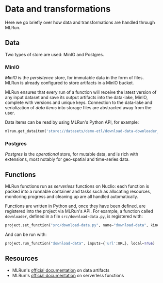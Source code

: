 # Data and transformations

Here we go briefly over how data and transformations are handled through MLRun.

## Data

Two types of store are used: MinIO and Postgres.

### MinIO

*MinIO* is the *persistence* store, for immutable data in the form of files. MLRun is already configured to store artifacts in a MinIO bucket.

MLRun ensures that every run of a function will receive the latest version of any input dataset and save its output artifacts into the data-lake, MinIO, complete with versions and unique keys. Connection to the data-lake and serialization of *data items* into storage files are abstracted away from the user.

Data items can be read by using MLRun's Python API, for example:
``` python
mlrun.get_dataitem('store://datasets/demo-etl/download-data-downloader_dataset').as_df().head()
```

### Postgres

*Postgres* is the *operational* store, for mutable data, and is rich with extensions, most notably for geo-spatial and time-series data.

## Functions

MLRun functions run as *serverless* functions on Nuclio: each function is packed into a runnable container and tasks such as allocating resources, monitoring progress and cleaning up are all handled automatically.

Functions are written in Python and, once they have been defined, are registered into the project via MLRun's API. For example, a function called `downloader`, defined in a file `src/download-data.py`, is registered with:
``` python
project.set_function("src/download-data.py", name="download-data", kind="job", image="mlrun/mlrun", handler="downloader")
```

And can be run with:
``` python
project.run_function("download-data", inputs={'url':URL}, local=True)
```


## Resources

- MLRun's [official documentation](https://docs.mlrun.org/en/latest/concepts/data.html) on data artifacts
- MLRun's [official documentation](https://docs.mlrun.org/en/latest/runtimes/functions.html) on serverless functions